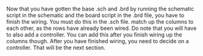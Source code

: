 Now that you have gotten the base .sch and .brd  by running the schematic script in the schematic and the board script in the .brd file, you have to finish the wiring. You must do this in the .sch file. match up the columns to each other, as the rows have already been wired. Do note that you will have to also add a controller. You can add this after you finish wiring up the columns though. After you have finished wiring, you need to decide on a controller. That will be the next section. 
